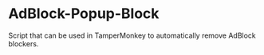 # AdBlock-Popup-Block
Script that can be used in TamperMonkey to automatically remove AdBlock blockers.
